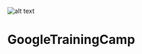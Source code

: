 ![alt text](https://github.com/SapienzaTrainingCamp/GoogleTrainingCamp/blob/main/Images/image.png?raw=true)

# GoogleTrainingCamp
